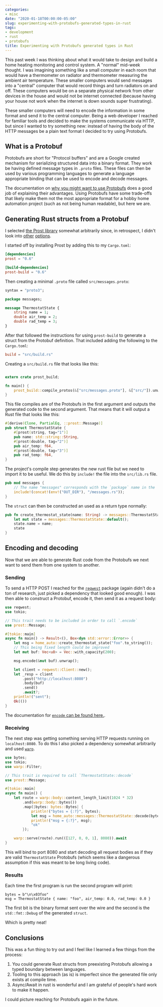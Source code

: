 ```yaml
---
categories:
- misc
date: "2020-01-18T00:00:00-05:00"
slug: experimenting-with-protobufs-generated-types-in-rust
tags:
- development
- rust
- protobufs
title: Experimenting with Protobufs generated types in Rust
---
```


This past week I was thinking about what it would take to design and build a
home heating monitoring and control system. A "normal" mid-week thought. I was
imagining something like a small computer in each room that would have a
thermometer on radiator and thermometer measuring the ambient air temperature.
These smaller computers would send messages into a "central" computer that
would record things and turn radiators on and off. These computers would be on
a separate physical network from other devices in the house and would not be
internet connected (because having your house not work when the internet is
down sounds super frustrating).

These smaller computers will need to encode the information in some format and
send it to the central computer. Being a web developer I reached for familiar
tools and decided to make the systems communicate via HTTP, but since I
wanted to try something new: instead of having the body of the HTTP messages be
a plain text format I decided to try using Protobufs.


## What is a Protobuf

Protobufs are short for "Protocol buffers" and are a Google created mechanism
for serializing structured data into a binary format. They work be having
defined message types in `.proto` files. These files can then be used by
various programming languages to generate a language appropriate binding that
can be used to encode and decode messages.

The documentation on [why you might want to use
Protobufs](https://developers.google.com/protocol-buffers/docs/overview#whynotxml)
does a good job of explaining their advantages. Using Protobufs have some
trade-offs that likely make them not the most appropriate format for a hobby
home automation project (such as not being human readable), but here we are.


## Generating Rust structs from a Protobuf

I selected [the Prost library][PROST] somewhat arbitrarily since, in
retrospect, I didn't look into
[other](https://github.com/stepancheg/rust-protobuf)
[options](https://github.com/tafia/quick-protobuf).

I started off by installing Prost by adding this to my `Cargo.toml`:

```toml
[dependencies]
prost = "0.6"

[build-dependencies]
prost-build = "0.6"
```

Then creating a minimal `.proto` file called `src/messages.proto`:

```proto
syntax = "proto3";

package messages;

message ThermostatState {
    string name = 1;
    double air_temp = 2;
    double rad_temp = 3;
}
```

After that followed the instructions for using `prost-build` to generate a
struct from the Protobuf definition. That included adding the following to the
`Cargo.toml`:

```toml
build = "src/build.rs"
```

Creating a `src/build.rs` file that looks like this:

```rust

extern crate prost_build;

fn main() {
    prost_build::compile_protos(&["src/messages.proto"], &["src/"]).unwrap()
}
```

This file compiles are of the Protobufs in the first argument and outputs the
generated code to the second argument. That means that it will output a Rust
file that looks like this:

```rust
#[derive(Clone, PartialEq, ::prost::Message)]
pub struct ThermostatState {
    #[prost(string, tag="1")]
    pub name: std::string::String,
    #[prost(double, tag="2")]
    pub air_temp: f64,
    #[prost(double, tag="3")]
    pub rad_temp: f64,
}
```

The project's compile step generates the new rust file but we need to import it
to be useful. We do this by `include!` the file into the `src/lib.rs` file.

```rust
pub mod messages {
    // The name "messages" corresponds with the `package` name in the `.proto`
    include!(concat!(env!("OUT_DIR"), "/messages.rs"));
}
```

The `struct` can then be constructed an used as a return type normally: 

```rust
pub fn create_thermostat_state(name: String) -> messages::ThermostatState {
    let mut state = messages::ThermostatState::default();
    state.name = name;
    state
}
```


[PROST]: https://github.com/danburkert/prost


## Encoding and decoding


Now that we are able to generate Rust code from the Protobufs we next want to
send them from one system to another.

### Sending

To send a HTTP POST I reached for the
[`reqwest`](https://docs.rs/crate/reqwest/0.10.1) package (again didn't do a
ton of research, just picked a dependency that looked good enough). I was then
able to construct a Protobuf, encode it, then send it as a request body:

```rust
use reqwest;
use tokio;

// This trait needs to be included in order to call `.encode`
use prost::Message;

#[tokio::main]
async fn main() -> Result<(), Box<dyn std::error::Error>> {
    let msg = home_auto::create_thermostat_state("foo".to_string());
    // This being fixed length could be improved
    let mut buf: Vec<u8> = Vec::with_capacity(200);

    msg.encode(&mut buf).unwrap();

    let client = reqwest::Client::new();
    let _resp = client
        .post("http://localhost:8080")
        .body(buf)
        .send()
        .await?;
    println!("sent");
    Ok(())
}
```

The documentation for [`encode` can be found
here.](https://docs.rs/prost/0.6.1/prost/trait.Message.html#method.encode).


### Receiving

The next step was getting something serving HTTP requests running on
`localhost:8080`. To do this I also picked a dependency somewhat arbitrarily
and used [`warp`](https://docs.rs/crate/warp/0.2.0).


```rust
use bytes;
use tokio;
use warp::Filter;

// This trait is required to call `ThermostatState::decode`
use prost::Message;

#[tokio::main]
async fn main() {
    let route = warp::body::content_length_limit(1024 * 32)
        .and(warp::body::bytes())
        .map(|bytes: bytes::Bytes| {
            println!("bytes = {:?}", bytes);
            let msg = home_auto::messages::ThermostatState::decode(bytes).unwrap();
            println!("msg = {:?}", msg);
            "ok"
        });

    warp::serve(route).run(([127, 0, 0, 1], 8080)).await
}
```

This will bind to port 8080 and start decoding all request bodies as if they
are valid `ThermostatState` Protobufs (which seems like a dangerous assumption
if this was meant to be long living code).


### Results

Each time the first program is run the second program will print:

```
bytes = b"\n\x03foo"
msg = ThermostatState { name: "foo", air_temp: 0.0, rad_temp: 0.0 }
```

The first bit is the binary format sent over the wire and the second is the `std::fmt::Debug` of the generated `struct`.

Which is pretty neat!


## Conclusions

This was a fun thing to try out and I feel like I learned a few things from the process:

1. You could generate Rust structs from preexisting Protobufs allowing a typed boundary between languages.
2. Tooling to this approach (as is) is imperfect since the generated file only exists at compile time.
2. Async/Await in rust is wonderful and I am grateful of people's hard work to make it happen.

I could picture reaching for Protobufs again in the future.

